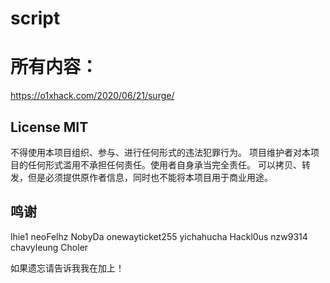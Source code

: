 # script

# 所有内容：

https://o1xhack.com/2020/06/21/surge/


## License MIT

不得使用本项目组织、参与、进行任何形式的违法犯罪行为。
项目维护者对本项目的任何形式滥用不承担任何责任。使用者自身承当完全责任。
可以拷贝、转发，但是必须提供原作者信息，同时也不能将本项目用于商业用途。

## 鸣谢

lhie1
neoFelhz
NobyDa
onewayticket255
yichahucha
Hackl0us
nzw9314
chavyleung
Choler

如果遗忘请告诉我我在加上！